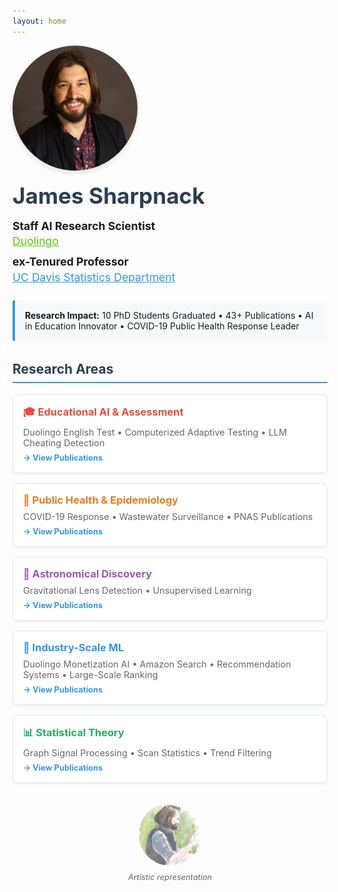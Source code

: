 ```yaml
---
layout: home
---
```


<div style="display: flex; align-items: center; margin-bottom: 2rem; flex-wrap: wrap;">
  <div style="flex: 0 0 200px; margin-right: 2rem; margin-bottom: 1rem;">
    <img src="images/james_glamourshot.jpeg" alt="James Sharpnack" style="width: 200px; height: 200px; border-radius: 50%; object-fit: cover; box-shadow: 0 4px 8px rgba(0,0,0,0.1);">
  </div>
  <div style="flex: 1; min-width: 300px;">
    <h1 style="margin: 0; font-size: 2.2rem; color: #2c3e50;">James Sharpnack</h1>
    <div style="margin: 1rem 0; font-size: 1.1rem; line-height: 1.4;">
      <div style="margin-bottom: 0.5rem;">
        <strong>Staff AI Research Scientist</strong><br>
        <a href="https://www.duolingo.com/" style="color: #58cc02;">Duolingo</a>
      </div>
      <div>
        <strong>ex-Tenured Professor</strong><br>
        <a href="https://statistics.ucdavis.edu/" style="color: #3498db;">UC Davis Statistics Department</a>
      </div>
    </div>
    <div style="margin-top: 1.5rem; padding: 1rem; background: #f8f9fa; border-left: 4px solid #3498db; border-radius: 4px;">
      <strong>Research Impact:</strong> 10 PhD Students Graduated • 43+ Publications • AI in Education Innovator • COVID-19 Public Health Response Leader
    </div>
  </div>
</div>

<div style="margin: 2rem 0;">
  <h2 style="color: #2c3e50; border-bottom: 2px solid #3498db; padding-bottom: 0.5rem;">Research Areas</h2>
  <div style="display: grid; grid-template-columns: repeat(auto-fit, minmax(250px, 1fr)); gap: 1rem; margin-top: 1rem;">
    <a href="/publications/#education" style="text-decoration: none; color: inherit;">
      <div style="padding: 1rem; background: #fff; border: 1px solid #e1e8ed; border-radius: 8px; box-shadow: 0 2px 4px rgba(0,0,0,0.05); transition: all 0.3s ease; cursor: pointer;" onmouseover="this.style.transform='translateY(-2px)'; this.style.boxShadow='0 4px 12px rgba(0,0,0,0.15)'" onmouseout="this.style.transform='translateY(0)'; this.style.boxShadow='0 2px 4px rgba(0,0,0,0.05)'">
        <h3 style="margin: 0 0 0.5rem 0; color: #e74c3c;">🎓 Educational AI & Assessment</h3>
        <p style="margin: 0; font-size: 0.9rem; color: #666;">Duolingo English Test • Computerized Adaptive Testing • LLM Cheating Detection</p>
        <p style="margin: 0.5rem 0 0 0; font-size: 0.8rem; color: #3498db; font-weight: bold;">→ View Publications</p>
      </div>
    </a>
    <a href="/publications/#health" style="text-decoration: none; color: inherit;">
      <div style="padding: 1rem; background: #fff; border: 1px solid #e1e8ed; border-radius: 8px; box-shadow: 0 2px 4px rgba(0,0,0,0.05); transition: all 0.3s ease; cursor: pointer;" onmouseover="this.style.transform='translateY(-2px)'; this.style.boxShadow='0 4px 12px rgba(0,0,0,0.15)'" onmouseout="this.style.transform='translateY(0)'; this.style.boxShadow='0 2px 4px rgba(0,0,0,0.05)'">
        <h3 style="margin: 0 0 0.5rem 0; color: #e67e22;">🦠 Public Health & Epidemiology</h3>
        <p style="margin: 0; font-size: 0.9rem; color: #666;">COVID-19 Response • Wastewater Surveillance • PNAS Publications</p>
        <p style="margin: 0.5rem 0 0 0; font-size: 0.8rem; color: #3498db; font-weight: bold;">→ View Publications</p>
      </div>
    </a>
    <a href="/publications/#astronomy" style="text-decoration: none; color: inherit;">
      <div style="padding: 1rem; background: #fff; border: 1px solid #e1e8ed; border-radius: 8px; box-shadow: 0 2px 4px rgba(0,0,0,0.05); transition: all 0.3s ease; cursor: pointer;" onmouseover="this.style.transform='translateY(-2px)'; this.style.boxShadow='0 4px 12px rgba(0,0,0,0.15)'" onmouseout="this.style.transform='translateY(0)'; this.style.boxShadow='0 2px 4px rgba(0,0,0,0.05)'">
        <h3 style="margin: 0 0 0.5rem 0; color: #9b59b6;">🌌 Astronomical Discovery</h3>
        <p style="margin: 0; font-size: 0.9rem; color: #666;">Gravitational Lens Detection • Unsupervised Learning</p>
        <p style="margin: 0.5rem 0 0 0; font-size: 0.8rem; color: #3498db; font-weight: bold;">→ View Publications</p>
      </div>
    </a>
    <a href="/publications/#industry" style="text-decoration: none; color: inherit;">
      <div style="padding: 1rem; background: #fff; border: 1px solid #e1e8ed; border-radius: 8px; box-shadow: 0 2px 4px rgba(0,0,0,0.05); transition: all 0.3s ease; cursor: pointer;" onmouseover="this.style.transform='translateY(-2px)'; this.style.boxShadow='0 4px 12px rgba(0,0,0,0.15)'" onmouseout="this.style.transform='translateY(0)'; this.style.boxShadow='0 2px 4px rgba(0,0,0,0.05)'">
        <h3 style="margin: 0 0 0.5rem 0; color: #3498db;">🏢 Industry-Scale ML</h3>
        <p style="margin: 0; font-size: 0.9rem; color: #666;">Duolingo Monetization AI • Amazon Search • Recommendation Systems • Large-Scale Ranking</p>
        <p style="margin: 0.5rem 0 0 0; font-size: 0.8rem; color: #3498db; font-weight: bold;">→ View Publications</p>
      </div>
    </a>
    <a href="/publications/#theory" style="text-decoration: none; color: inherit;">
      <div style="padding: 1rem; background: #fff; border: 1px solid #e1e8ed; border-radius: 8px; box-shadow: 0 2px 4px rgba(0,0,0,0.05); transition: all 0.3s ease; cursor: pointer;" onmouseover="this.style.transform='translateY(-2px)'; this.style.boxShadow='0 4px 12px rgba(0,0,0,0.15)'" onmouseout="this.style.transform='translateY(0)'; this.style.boxShadow='0 2px 4px rgba(0,0,0,0.05)'">
        <h3 style="margin: 0 0 0.5rem 0; color: #27ae60;">📊 Statistical Theory</h3>
        <p style="margin: 0; font-size: 0.9rem; color: #666;">Graph Signal Processing • Scan Statistics • Trend Filtering</p>
        <p style="margin: 0.5rem 0 0 0; font-size: 0.8rem; color: #3498db; font-weight: bold;">→ View Publications</p>
      </div>
    </a>
  </div>
</div>

<div style="margin: 2rem 0; text-align: center;">
  <div style="display: inline-block; margin: 0 1rem;">
    <img src="images/james_sketch.jpg" alt="James Sharpnack Sketch" style="width: 100px; height: 100px; border-radius: 50%; object-fit: cover; opacity: 0.8; transition: opacity 0.3s;" onmouseover="this.style.opacity='1'" onmouseout="this.style.opacity='0.8'">
    <p style="margin: 0.5rem 0 0 0; font-size: 0.8rem; color: #666; font-style: italic;">Artistic representation</p>
  </div>
</div>

